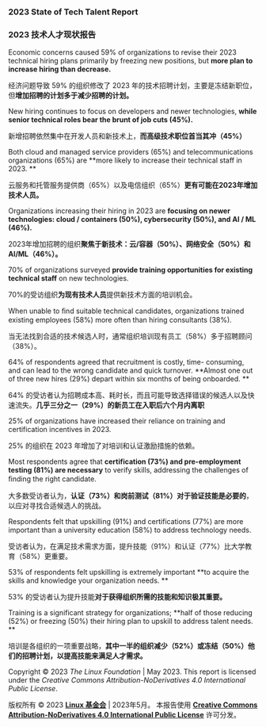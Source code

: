 ### 2023 State of Tech Talent Report
### 2023 技术人才现状报告

Economic concerns caused
59% of organizations to
revise their 2023 technical
hiring plans primarily by
freezing new positions, but
**more plan to increase
hiring than decrease.**

经济问题导致 59% 的组织修改了 2023 年的技术招聘计划，主要是冻结新职位，但**增加招聘的计划多于减少招聘的计划。**

New hiring
continues to focus
on developers and
newer technologies,
**while senior technical
roles bear the brunt of
job cuts (45%).**

新增招聘依然集中在开发人员和新技术上，**而高级技术职位首当其冲（45%）**

Both cloud and
managed service
providers (65%) and
telecommunications
organizations (65%)
are **more likely
to increase their
technical staff  in 2023. **

云服务和托管服务提供商（65%）以及电信组织（65%）**更有可能在2023年增加技术人员。**

Organizations increasing
their hiring in 2023 are
**focusing on newer
technologies: cloud /
containers (50%),
cybersecurity (50%),
and AI / ML (46%).**

2023年增加招聘的组织**聚焦于新技术：云/容器（50%）、网络安全（50%）和 AI/ML（46%）。**

70% of organizations
surveyed **provide
training opportunities
for existing technical
staff** on new
technologies.

70%的受访组织**为现有技术人员**提供新技术方面的培训机会。

When unable to ﬁnd
suitable technical
candidates,
organizations trained
existing employees
(58%) more often
than hiring
consultants (38%).

当无法找到合适的技术候选人时，通常组织培训现有员工（58%）多于招聘顾问（38%）。

64% of respondents agreed that
recruitment is costly, time-
consuming, and can lead to the
wrong candidate and quick
turnover. **Almost one out of
three new hires (29%)
depart within six
months of being onboarded. **

64% 的受访者认为招聘成本高、耗时长，而且可能导致选择错误的候选人以及快速流失。**几乎三分之一（29%）的新员工在入职后六个月内离职**

25% of
organizations have
increased their
reliance on training
and certification
incentives in 2023.

25% 的组织在 2023 年增加了对培训和认证激励措施的依赖。

Most respondents agree
that **certification (73%)
and pre-employment
testing (81%) are
necessary** to verify
skills, addressing the
challenges of ﬁnding the
right candidate.

大多数受访者认为，**认证（73%）和岗前测试（81%）对于验证技能是必要的**，以应对寻找合适候选人的挑战。

Respondents felt that
upskilling (91%) and
certifications (77%) are
more important than a
university education
(58%) to address
technology needs.

受访者认为，在满足技术需求方面，提升技能（91%）和认证（77%）比大学教育（58%）更重要。

53% of respondents
felt upskilling is
extremely important
**to acquire the skills
and knowledge your
organization needs. **

53% 的受访者认为提升技能**对于获得组织所需的技能和知识极其重要。**

Training is a
significant strategy for
organizations; **half of
those reducing (52%) or
freezing (50%) their
hiring plan to upskill to
address talent needs. **

培训是各组织的一项重要战略，**其中一半的组织减少（52%）或冻结（50%）他们的招聘计划，以提高技能来满足人才需求。**

Copyright © 2023 _The Linux Foundation_ | May 2023. This report is licensed under the _Creative Commons Attribution-NoDerivatives 4.0 International Public License_.

版权所有 © 2023 **<u>Linux 基金会</u>** | 2023年5月。 本报告使用 **<u>Creative Commons Attribution-NoDerivatives 4.0 International Public License</u>** 许可分发。
